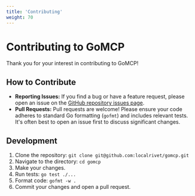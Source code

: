 ```yaml
---
title: 'Contributing'
weight: 70
---
```


# Contributing to GoMCP

Thank you for your interest in contributing to GoMCP!

## How to Contribute

- **Reporting Issues:** If you find a bug or have a feature request, please open an issue on the [GitHub repository issues page](https://github.com/localrivet/gomcp/issues).
- **Pull Requests:** Pull requests are welcome! Please ensure your code adheres to standard Go formatting (`gofmt`) and includes relevant tests. It's often best to open an issue first to discuss significant changes.

## Development

1.  Clone the repository: `git clone git@github.com:localrivet/gomcp.git`
2.  Navigate to the directory: `cd gomcp`
3.  Make your changes.
4.  Run tests: `go test ./...`
5.  Format code: `gofmt -w .`
6.  Commit your changes and open a pull request.
